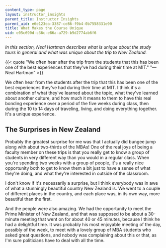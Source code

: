 ```yaml
---
content_type: page
layout: instructor_insights
parent_title: Instructor Insights
parent_uid: e6e123ea-3387-ce86-f9b4-0b7558331e90
title: What Makes the Course Unique
uid: e05c690d-c36c-e86a-a729-b9d2774ab6f6
---
```


_In this section, Neal Hartman describes what is unique about the study tours in general and what was unique about the trip to New Zealand._

{{< quote "We often hear after the trip from the students that this has been one of the best experiences that they've had during their time at MIT." "— Neal Hartman" >}}

We often hear from the students after the trip that this has been one of the best experiences they've had during their time at MIT. I think it's a combination of what they've learned about the topic, what they've learned about another culture, and how much it means to them to have this real bonding experience over a period of the five weeks during class, then during the 10 to 14 days of traveling, living, and doing everything together. It's a unique experience.

The Surprises in New Zealand
----------------------------

Probably the greatest surprise for me was that I actually did bungee jump along with about two-thirds of the MBAs! One of the real joys of being a faculty member on these trips is that you really get to know a group of students in very different way than you would in a regular class. When you're spending two weeks with a group of people, it's a really nice opportunity both to get to know them a bit just to have a sense of what they're doing, and what they're interested in outside of the classroom.

I don't know if it's necessarily a surprise, but I think everybody was in awe of what a stunningly beautiful country New Zealand is. We went to a couple of different places in the country, and each place was, in its own way, more beautiful than the first.

And the people were also amazing. We had the opportunity to meet the Prime Minister of New Zealand, and that was supposed to be about a 30-minute meeting that went on for about 40 or 45 minutes, because I think he had a delightful time. It was probably his most enjoyable meeting of the day, possibly of the week, to meet with a lovely group of MBA students who asked great questions, and nobody was complaining about this or that, as I'm sure politicians have to deal with all the time.